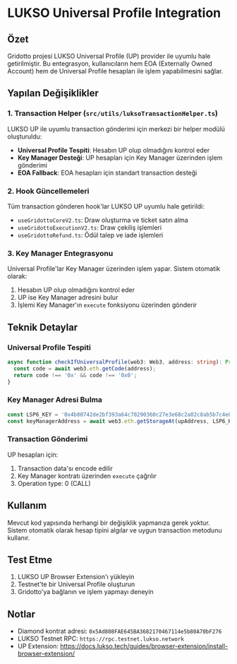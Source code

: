 # LUKSO Universal Profile Integration

## Özet

Gridotto projesi LUKSO Universal Profile (UP) provider ile uyumlu hale getirilmiştir. Bu entegrasyon, kullanıcıların hem EOA (Externally Owned Account) hem de Universal Profile hesapları ile işlem yapabilmesini sağlar.

## Yapılan Değişiklikler

### 1. Transaction Helper (`src/utils/luksoTransactionHelper.ts`)

LUKSO UP ile uyumlu transaction gönderimi için merkezi bir helper modülü oluşturuldu:

- **Universal Profile Tespiti**: Hesabın UP olup olmadığını kontrol eder
- **Key Manager Desteği**: UP hesapları için Key Manager üzerinden işlem gönderimi
- **EOA Fallback**: EOA hesapları için standart transaction desteği

### 2. Hook Güncellemeleri

Tüm transaction gönderen hook'lar LUKSO UP uyumlu hale getirildi:

- `useGridottoCoreV2.ts`: Draw oluşturma ve ticket satın alma
- `useGridottoExecutionV2.ts`: Draw çekiliş işlemleri
- `useGridottoRefund.ts`: Ödül talep ve iade işlemleri

### 3. Key Manager Entegrasyonu

Universal Profile'lar Key Manager üzerinden işlem yapar. Sistem otomatik olarak:

1. Hesabın UP olup olmadığını kontrol eder
2. UP ise Key Manager adresini bulur
3. İşlemi Key Manager'ın `execute` fonksiyonu üzerinden gönderir

## Teknik Detaylar

### Universal Profile Tespiti

```typescript
async function checkIfUniversalProfile(web3: Web3, address: string): Promise<boolean> {
  const code = await web3.eth.getCode(address);
  return code !== '0x' && code !== '0x0';
}
```

### Key Manager Adresi Bulma

```typescript
const LSP6_KEY = '0x4b80742de2bf393a64c70290360c27e3e68c2a02c8ab5b7c4e88e3a5f6c02a9e';
const keyManagerAddress = await web3.eth.getStorageAt(upAddress, LSP6_KEY);
```

### Transaction Gönderimi

UP hesapları için:
1. Transaction data'sı encode edilir
2. Key Manager kontratı üzerinden `execute` çağrılır
3. Operation type: 0 (CALL)

## Kullanım

Mevcut kod yapısında herhangi bir değişiklik yapmanıza gerek yoktur. Sistem otomatik olarak hesap tipini algılar ve uygun transaction metodunu kullanır.

## Test Etme

1. LUKSO UP Browser Extension'ı yükleyin
2. Testnet'te bir Universal Profile oluşturun
3. Gridotto'ya bağlanın ve işlem yapmayı deneyin

## Notlar

- Diamond kontrat adresi: `0x5Ad808FAE645BA3682170467114e5b80A70bF276`
- LUKSO Testnet RPC: `https://rpc.testnet.lukso.network`
- UP Extension: https://docs.lukso.tech/guides/browser-extension/install-browser-extension/